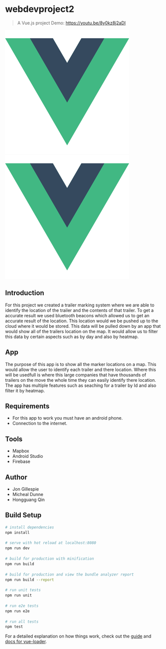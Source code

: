 # webdevproject2

> A Vue.js project
Demo: https://youtu.be/8y0kz8j2aDI

![alt text](https://github.com/michealdunne14/FoodWebApp/blob/master/logo.png)
![alt text](https://github.com/michealdunne14/FoodWebApp/blob/master/logo.png)

Introduction
------------
For this project we created a trailer marking system where we are able to identify the location of the trailer and the contents of that trailer. To get a accurate result we used bluetooth beacons which allowed us to get an accurate result of the location. This location would we be pushed up to the cloud where it would be stored. 
This data will be pulled down by an app that would show all of the trailers location on the map. It would allow us to filter this data by certain aspects such as by day and also by heatmap. 

App
---
The purpose of this app is to show all the marker locations on a map. This would allow the user to identify each trailer and there location. Where this will be usedfull is where this large companies that have thousands of trailers on the move the whole time they can easily identify there location. 
The app has multiple features such as seaching for a trailer by Id and also filter it by heatmap. 

Requirements
------------
- For this app to work you must have an android phone.
- Connection to the internet.

Tools
-----
- Mapbox
- Android Studio
- Firebase

Author
------
- Jon Gillespie
- Micheal Dunne
- Hongguang Qin

## Build Setup

``` bash
# install dependencies
npm install

# serve with hot reload at localhost:8080
npm run dev

# build for production with minification
npm run build

# build for production and view the bundle analyzer report
npm run build --report

# run unit tests
npm run unit

# run e2e tests
npm run e2e

# run all tests
npm test
```

For a detailed explanation on how things work, check out the [guide](http://vuejs-templates.github.io/webpack/) and [docs for vue-loader](http://vuejs.github.io/vue-loader).
